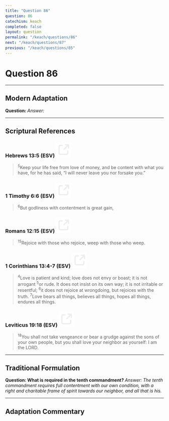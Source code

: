 ```yaml
---
title: "Question 86"
question: 86
catechism: keach
completed: false
layout: question
permalink: "/keach/questions/86"
next: "/keach/questions/87"
previous: "/keach/questions/85"
---
```

# Question 86
---
## Modern Adaptation
<strong>
    Question:
</strong>

<em>
    Answer:
</em>

---
## Scriptural References
### Hebrews 13:5 (ESV) <a href="https://biblegateway.com/passage/?search=Hebrews+13%3A5&version=ESV"><img src="/assets/svg/link.svg"/></a>
> <sup>5</sup>Keep your life free from love of money, and be content with what you have, for he has said, “I will never leave you nor forsake you.”

### 1 Timothy 6:6 (ESV) <a href="https://biblegateway.com/passage/?search=1+Timothy+6%3A6&version=ESV"><img src="/assets/svg/link.svg"/></a>
> <sup>6</sup>But godliness with contentment is great gain,

### Romans 12:15 (ESV) <a href="https://biblegateway.com/passage/?search=Romans+12%3A15&version=ESV"><img src="/assets/svg/link.svg"/></a>
> <sup>15</sup>Rejoice with those who rejoice, weep with those who weep.

### 1 Corinthians 13:4-7 (ESV) <a href="https://biblegateway.com/passage/?search=1+Corinthians+13%3A4-7&version=ESV"><img src="/assets/svg/link.svg"/></a>
> <sup>4</sup>Love is patient and kind; love does not envy or boast; it is not arrogant
> <sup>5</sup>or rude. It does not insist on its own way; it is not irritable or resentful;
> <sup>6</sup>it does not rejoice at wrongdoing, but rejoices with the truth.
> <sup>7</sup>Love bears all things, believes all things, hopes all things, endures all things.

### Leviticus 19:18 (ESV) <a href="https://biblegateway.com/passage/?search=Leviticus+19%3A18&version=ESV"><img src="/assets/svg/link.svg"/></a>
> <sup>18</sup>You shall not take vengeance or bear a grudge against the sons of your own people, but you shall love your neighbor as yourself: I am the LORD.

---
## Traditional Formulation
<strong>
    Question: What is required in the tenth commandment?
</strong>

<em>
    Answer: The tenth commandment requires full contentment with our own condition, with a right and charitable frame of spirit towards our neighbor, and all that is his.
</em>

---
## Adaptation Commentary
